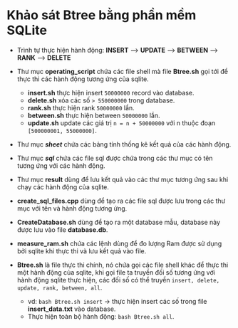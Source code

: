 # Khảo sát Btree bằng phần mềm SQLite

- Trình tự thực hiện hành động: **INSERT** --> **UPDATE** --> **BETWEEN** --> **RANK** --> **DELETE**
	
- Thư mục **operating_script** chứa các file shell mà file **Btree.sh** gọi tới để thực thi các hành động tương ứng của sqlite.
	+ **insert.sh** thực hiện insert ```50000000``` record vào database.
	+ **delete.sh** xóa các số ```> 550000000``` trong database.
	+ **rank.sh** thực hiện rank ```50000000``` lần.
	+ **between.sh** thực hiện between ```50000000``` lần.
	+ **update.sh** update các giá trị ```n = n + 50000000``` với n thuộc đoạn ```[500000001, 55000000]```.
- Thư mục ***sheet*** chứa các bảng tính thống kê kết quả của các hành động.
- Thư mục ***sql*** chứa các file sql được chứa trong các thư mục có tên tương ứng với các hành động.
- Thư mục **result** dùng để lưu kết quả vào các thư mục tương ứng sau khi chạy các hành động của sqlite. 
- **create_sql_files.cpp** dùng để tạo ra các file sql được lưu trong các thư mục với tên và hành động tương ứng.
- **CreateDatabase.sh** dùng để tạo ra một database mẫu, database này được lưu vào file **database.db**.
- **measure_ram.sh** chứa các lệnh dùng để đo lượng Ram được sử dụng bởi sqlite khi thực thi và lưu kết quả vào file.
- **Btree.sh** là file thực thi chính, nó chứa gọi các file shell khác để thực thi một hành động của sqlite, khi gọi file ta truyền đối số tương ứng với hành động sqlite thực hiện, các đối số có thể truyền ```insert, delete, update, rank, between, all```.
	+ vd: ```bash Btree.sh insert``` -> thực hiện insert các số trong file **insert_data.txt** vào database.
	+ Thực hiện toàn bộ hành động: ```bash Btree.sh all```.
